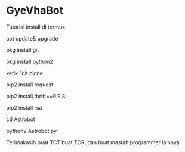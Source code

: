 # GyeVhaBot

Tutorial install di termux



apt update& upgrade




pkg install git



pkg install python2 



ketik "git clone 




pip2 install request



pip2 install thrift==0.9.3



pip2 install rsa



cd Astrobot




python2 Astrobot.py




Terimakasih buat TCT buat TCR, dan buat mastah programmer lainnya
